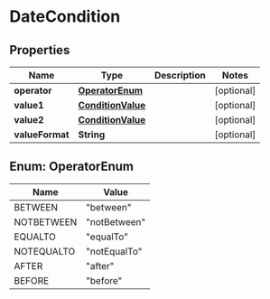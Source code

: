 
# DateCondition

## Properties
Name | Type | Description | Notes
------------ | ------------- | ------------- | -------------
**operator** | [**OperatorEnum**](#OperatorEnum) |  |  [optional]
**value1** | [**ConditionValue**](ConditionValue.md) |  |  [optional]
**value2** | [**ConditionValue**](ConditionValue.md) |  |  [optional]
**valueFormat** | **String** |  |  [optional]


<a name="OperatorEnum"></a>
## Enum: OperatorEnum
Name | Value
---- | -----
BETWEEN | &quot;between&quot;
NOTBETWEEN | &quot;notBetween&quot;
EQUALTO | &quot;equalTo&quot;
NOTEQUALTO | &quot;notEqualTo&quot;
AFTER | &quot;after&quot;
BEFORE | &quot;before&quot;



